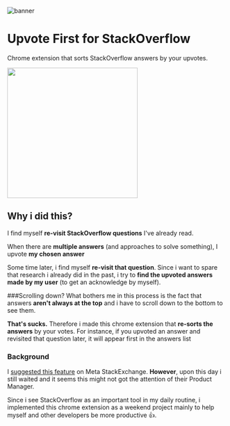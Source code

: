 ![banner](https://cloud.githubusercontent.com/assets/1287098/17832353/c4b289b0-6709-11e6-9116-4fd3ec25728c.png)


# Upvote First for StackOverflow 
Chrome extension that sorts StackOverflow answers by your upvotes.  
 
 

[<img src="https://cloud.githubusercontent.com/assets/1287098/15749298/88a1155c-28ea-11e6-9ddc-3103e7799781.png" width="300px">](https://chrome.google.com/webstore/detail/upvote-first-for-stackove/jafbgebfjkfejghbdeohaadmfghkmjlo)

 
## Why i did this? 
I find myself **re-visit StackOverflow questions** I've already read. 
 
When there are **multiple answers** (and approaches to solve something), I upvote **my chosen answer** 
 
Some time later, i find myself **re-visit that question**. 
Since i want to spare that research i already did in the past, i try to **find the upvoted answers made by my user** (to get an acknowledge by myself).  
 
###Scrolling down? 
What bothers me in this process is the fact that answers **aren't always at the top** and i have to scroll down to the bottom to see them. 
 
**That's sucks.** Therefore i made this chrome extension that **re-sorts the answers** by your votes. For instance, if you upvoted an answer and revisited that question later, it will appear first in the answers list 
 
 
### Background 
I [suggested this feature](http://meta.stackexchange.com/q/278810/295552) on Meta StackExchange. **However**, upon this day i still waited and it seems this might not got the attention of their Product Manager. 
 
Since i see StackOverflow as an important tool in my daily routine, i implemented this chrome extension as a weekend project mainly to help myself and other developers be more productive :+1:. 
